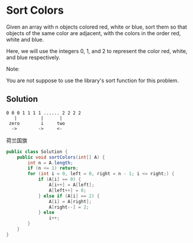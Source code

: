 # Sort Colors

Given an array with n objects colored red, white or blue, sort them so that objects of the same color are adjacent, with the colors in the order red, white and blue.

Here, we will use the integers 0, 1, and 2 to represent the color red, white, and blue respectively.

Note:

You are not suppose to use the library's sort function for this problem.

## Solution

    0 0 0 1 1 1 1 ...... 2 2 2 2
       |         |      |
     zero        i     two
      ->        ->     <-  

荷兰国旗

```java
public class Solution {
    public void sortColors(int[] A) {
        int n = A.length;
        if (n <= 1) return;
        for (int i = 0, left = 0, right = n - 1; i <= right;) {
            if (A[i] == 0) {
                A[i++] = A[left];
                A[left++] = 0;
            } else if (A[i] == 2) {
                A[i] = A[right];
                A[right--] = 2;
            } else 
                i++;
        }
    }
}
```